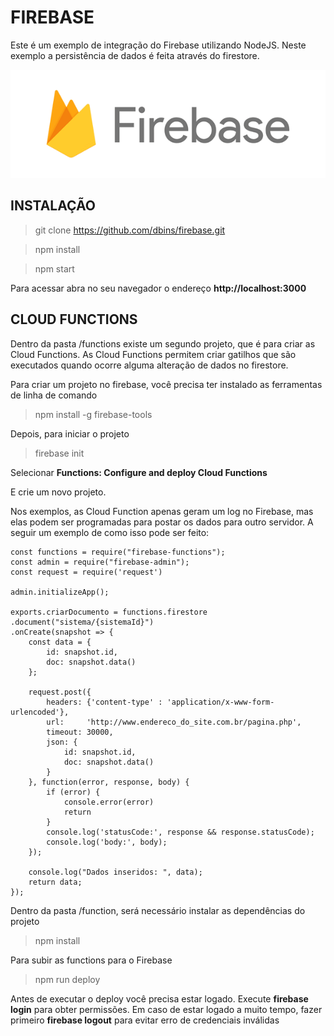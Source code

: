 # FIREBASE

Este é um exemplo de integração do Firebase utilizando NodeJS. Neste exemplo a persistência de dados é feita através do firestore.

![Firebase](logo.png)

## INSTALAÇÃO

>git clone https://github.com/dbins/firebase.git

>npm install

>npm start

Para acessar abra no seu navegador o endereço **http://localhost:3000**

## CLOUD FUNCTIONS

Dentro da pasta /functions existe um segundo projeto, que é para criar as Cloud Functions. As Cloud Functions permitem criar gatilhos que são executados quando ocorre alguma alteração de dados no firestore.

Para criar um projeto no firebase, você precisa ter instalado as ferramentas de linha de comando

> npm install -g firebase-tools

Depois, para iniciar o projeto


> firebase init 

Selecionar **Functions: Configure and deploy Cloud Functions**

E crie um novo projeto.

Nos exemplos, as Cloud Function apenas geram um log no Firebase, mas elas podem ser programadas para postar os dados para outro servidor. A seguir um exemplo de como isso pode ser feito:

    const functions = require("firebase-functions");
    const admin = require("firebase-admin");
    const request = require('request')
    
    admin.initializeApp();

    exports.criarDocumento = functions.firestore
    .document("sistema/{sistemaId}")
    .onCreate(snapshot => {
        const data = {
            id: snapshot.id,
            doc: snapshot.data()
        };

        request.post({
            headers: {'content-type' : 'application/x-www-form-urlencoded'},
            url:     'http://www.endereco_do_site.com.br/pagina.php',
            timeout: 30000,
            json: {
                id: snapshot.id,
                doc: snapshot.data()
            }
        }, function(error, response, body) {
            if (error) {
                console.error(error)
                return
            }
            console.log('statusCode:', response && response.statusCode); 
            console.log('body:', body); 
        });

        console.log("Dados inseridos: ", data);
        return data;
    });

Dentro da pasta /function, será necessário instalar as dependências do projeto

> npm install

Para subir as functions para o Firebase

> npm run deploy

Antes de executar o deploy você precisa estar logado. Execute **firebase login** para obter permissões. Em caso de estar logado a muito tempo, fazer primeiro  **firebase logout** para evitar erro de credenciais inválidas